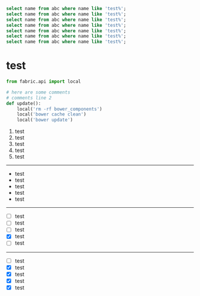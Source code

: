 ```sql
select name from abc where name like 'test%';
select name from abc where name like 'test%';
select name from abc where name like 'test%';
select name from abc where name like 'test%';
select name from abc where name like 'test%';
select name from abc where name like 'test%';
select name from abc where name like 'test%';
```


# test


```python
from fabric.api import local

# here are some comments
# comments line 2
def update():
    local('rm -rf bower_components')
    local('bower cache clean')
    local('bower update')
```


1. test
1. test
1. test
1. test
1. test

---

- test
- test
- test
- test
- test

---
  
- [ ] test
- [ ] test
- [ ] test
- [x] test
- [ ] test

---

- [ ] test
- [x] test
- [x] test
- [x] test
- [x] test

